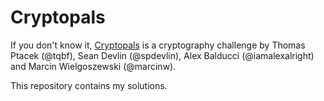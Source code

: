 # Cryptopals

If you don't know it, [Cryptopals](https://cryptopals.com) is a cryptography challenge by Thomas Ptacek (@tqbf), Sean Devlin (@spdevlin), Alex Balducci (@iamalexalright) and Marcin Wielgoszewski (@marcinw). 

This repository contains my solutions.
